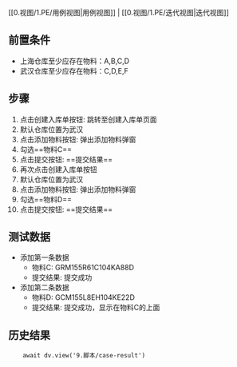 [[0.视图/1.PE/用例视图|用例视图]] | [[0.视图/1.PE/迭代视图|迭代视图]]

## 前置条件

- 上海仓库至少应存在物料：A,B,C,D
- 武汉仓库至少应存在物料：C,D,E,F

## 步骤

1. 点击创建入库单按钮: 跳转至创建入库单页面
2. 默认仓库位置为武汉
3. 点击添加物料按钮: 弹出添加物料弹窗
4. 勾选==物料C== 
5. 点击提交按钮: ==提交结果== 
6. 再次点击创建入库单按钮
7. 默认仓库位置为武汉
8. 点击添加物料按钮: 弹出添加物料弹窗
9. 勾选==物料D== 
10. 点击提交按钮: ==提交结果== 

## 测试数据

- 添加第一条数据
	- 物料C: GRM155R61C104KA88D
	- 提交结果: 提交成功
- 添加第二条数据
	- 物料D: GCM155L8EH104KE22D
	- 提交结果: 提交成功，显示在物料C的上面

## 历史结果

```dataviewjs
    await dv.view('9.脚本/case-result')
```

